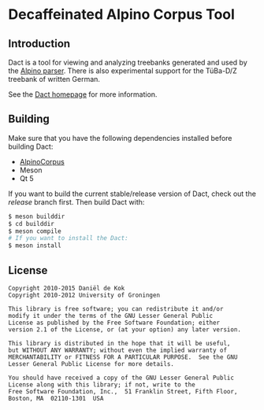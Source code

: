 # Decaffeinated Alpino Corpus Tool

## Introduction

Dact is a tool for viewing and analyzing treebanks generated and used by the
[Alpino parser](http://www.let.rug.nl/~vannoord/alp/Alpino/). There is also
experimental support for the TüBa-D/Z treebank of written German.

See the [Dact homepage](http://rug-compling.github.com/dact/) for more information.

## Building

Make sure that you have the following dependencies installed before building Dact:

 * [AlpinoCorpus](http://github.com/rug-compling/alpinocorpus)
 * Meson
 * Qt 5

If you want to build the current stable/release version of Dact, check out the
*release* branch first. Then build Dact with:

```bash
$ meson builddir
$ cd builddir
$ meson compile
# If you want to install the Dact:
$ meson install
```

## License

~~~
Copyright 2010-2015 Daniël de Kok
Copyright 2010-2012 University of Groningen

This library is free software; you can redistribute it and/or
modify it under the terms of the GNU Lesser General Public
License as published by the Free Software Foundation; either
version 2.1 of the License, or (at your option) any later version.

This library is distributed in the hope that it will be useful,
but WITHOUT ANY WARRANTY; without even the implied warranty of
MERCHANTABILITY or FITNESS FOR A PARTICULAR PURPOSE.  See the GNU
Lesser General Public License for more details.

You should have received a copy of the GNU Lesser General Public
License along with this library; if not, write to the 
Free Software Foundation, Inc.,  51 Franklin Street, Fifth Floor,
Boston, MA  02110-1301  USA
~~~
